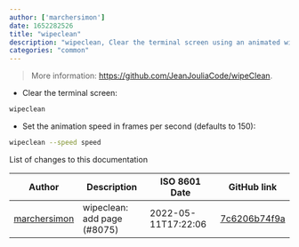 ```yaml
---
author: ['marchersimon']
date: 1652282526
title: "wipeclean"
description: "wipeclean, Clear the terminal screen using an animated wiper."
categories: "common"
---
```

> More information: <https://github.com/JeanJouliaCode/wipeClean>.

- Clear the terminal screen:

```bash
wipeclean
```

- Set the animation speed in frames per second (defaults to 150):

```bash
wipeclean --speed speed
```
List of changes to this documentation


Author | Description | ISO 8601 Date | GitHub link
------|-----|-----|-----
[marchersimon](mailto:50295997+marchersimon@users.noreply.github.com) | wipeclean: add page (#8075) | 2022-05-11T17:22:06 | [7c6206b74f9a](https://github.com/tldr-pages/tldr/commit/7c6206b74f9a383dfc1745c16dc8875739fd8cc6)

